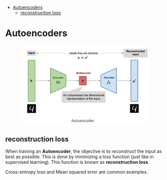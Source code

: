 <!--ts-->
   * [Autoencoders](#autoencoders)
      * [reconstruction loss](#reconstruction-loss)

<!-- Added by: gil_diy, at: Sun 17 Apr 2022 13:18:13 IDT -->

<!--te-->

# Autoencoders


<p align="center">
  <img width="400" src="images/Autoencoders/autoencoder_1.png" title="Look into the image">
</p>

## reconstruction loss

When training an **Autoencoder**, the objective is to reconstruct the input as best as possible. This is done by minimizing a loss function (just like in supervised learning).
This function is known as **reconstruction loss**.

Cross-entropy loss and Mean squared error are common examples.